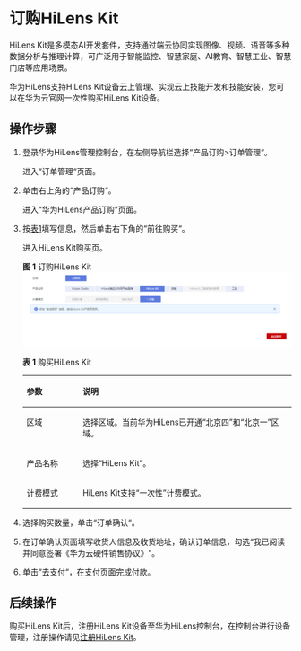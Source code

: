 # 订购HiLens Kit<a name="hilens_02_0145"></a>

HiLens Kit是多模态AI开发套件，支持通过端云协同实现图像、视频、语音等多种数据分析与推理计算，可广泛用于智能监控、智慧家庭、AI教育、智慧工业、智慧门店等应用场景。

华为HiLens支持HiLens Kit设备云上管理、实现云上技能开发和技能安装，您可以在华为云官网一次性购买HiLens Kit设备。

## 操作步骤<a name="section4242836707"></a>

1.  登录华为HiLens管理控制台，在左侧导航栏选择“产品订购\>订单管理“。

    进入“订单管理“页面。

2.  单击右上角的“产品订购“。

    进入“华为HiLens产品订购“页面。

3.  按[表1](#table1329916226411)填写信息，然后单击右下角的“前往购买“。

    进入HiLens Kit购买页。

    **图 1**  订购HiLens Kit<a name="fig4915771379"></a>  
    ![](figures/订购HiLens-Kit.png "订购HiLens-Kit")

    **表 1**  购买HiLens Kit

    <a name="table1329916226411"></a>
    <table><thead align="left"><tr id="row192981922841"><th class="cellrowborder" valign="top" width="20.849999999999998%" id="mcps1.2.3.1.1"><p id="p1229814224412"><a name="p1229814224412"></a><a name="p1229814224412"></a>参数</p>
    </th>
    <th class="cellrowborder" valign="top" width="79.14999999999999%" id="mcps1.2.3.1.2"><p id="p1329815221143"><a name="p1329815221143"></a><a name="p1329815221143"></a>说明</p>
    </th>
    </tr>
    </thead>
    <tbody><tr id="row22986229412"><td class="cellrowborder" valign="top" width="20.849999999999998%" headers="mcps1.2.3.1.1 "><p id="p132981422945"><a name="p132981422945"></a><a name="p132981422945"></a>区域</p>
    </td>
    <td class="cellrowborder" valign="top" width="79.14999999999999%" headers="mcps1.2.3.1.2 "><p id="p11298522742"><a name="p11298522742"></a><a name="p11298522742"></a>选择区域。当前华为HiLens已开通<span class="parmvalue" id="parmvalue52980221949"><a name="parmvalue52980221949"></a><a name="parmvalue52980221949"></a>“北京四”</span>和<span class="parmvalue" id="parmvalue10298112220412"><a name="parmvalue10298112220412"></a><a name="parmvalue10298112220412"></a>“北京一”</span>区域。</p>
    </td>
    </tr>
    <tr id="row4754163074912"><td class="cellrowborder" valign="top" width="20.849999999999998%" headers="mcps1.2.3.1.1 "><p id="p51161236174919"><a name="p51161236174919"></a><a name="p51161236174919"></a>产品名称</p>
    </td>
    <td class="cellrowborder" valign="top" width="79.14999999999999%" headers="mcps1.2.3.1.2 "><p id="p19116133610498"><a name="p19116133610498"></a><a name="p19116133610498"></a>选择<span class="parmvalue" id="parmvalue12116163664910"><a name="parmvalue12116163664910"></a><a name="parmvalue12116163664910"></a>“HiLens Kit”</span>。</p>
    </td>
    </tr>
    <tr id="row1429810221749"><td class="cellrowborder" valign="top" width="20.849999999999998%" headers="mcps1.2.3.1.1 "><p id="p1629892211412"><a name="p1629892211412"></a><a name="p1629892211412"></a>计费模式</p>
    </td>
    <td class="cellrowborder" valign="top" width="79.14999999999999%" headers="mcps1.2.3.1.2 "><p id="p1429852219414"><a name="p1429852219414"></a><a name="p1429852219414"></a>HiLens Kit支持<span class="parmvalue" id="parmvalue1429814225414"><a name="parmvalue1429814225414"></a><a name="parmvalue1429814225414"></a>“一次性”</span>计费模式。</p>
    </td>
    </tr>
    </tbody>
    </table>

4.  选择购买数量，单击“订单确认“。
5.  在订单确认页面填写收货人信息及收货地址，确认订单信息，勾选“我已阅读并同意签署《华为云硬件销售协议》“。
6.  单击“去支付“，在支付页面完成付款。

## 后续操作<a name="section13937353112413"></a>

购买HiLens Kit后，注册HiLens Kit设备至华为HiLens控制台，在控制台进行设备管理，注册操作请见[注册HiLens Kit](https://support.huaweicloud.com/usermanual-hilens/hilens_02_0048.html)。


